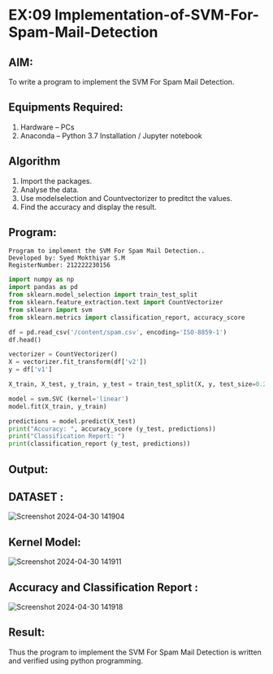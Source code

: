 # EX:09 Implementation-of-SVM-For-Spam-Mail-Detection

## AIM:
To write a program to implement the SVM For Spam Mail Detection.

## Equipments Required:
1. Hardware – PCs
2. Anaconda – Python 3.7 Installation / Jupyter notebook

## Algorithm
1. Import the packages.
2. Analyse the data.
3. Use modelselection and Countvectorizer to preditct the values.
4. Find the accuracy and display the result.


## Program:
```
Program to implement the SVM For Spam Mail Detection..
Developed by: Syed Mokthiyar S.M
RegisterNumber: 212222230156
```
```python
import numpy as np
import pandas as pd
from sklearn.model_selection import train_test_split
from sklearn.feature_extraction.text import CountVectorizer 
from sklearn import svm
from sklearn.metrics import classification_report, accuracy_score

df = pd.read_csv('/content/spam.csv', encoding='ISO-8859-1')
df.head()

vectorizer = CountVectorizer()
X = vectorizer.fit_transform(df['v2'])
y = df['v1']

X_train, X_test, y_train, y_test = train_test_split(X, y, test_size=0.25, random_state=42)

model = svm.SVC (kernel='linear') 
model.fit(X_train, y_train)

predictions = model.predict(X_test)
print("Accuracy: ", accuracy_score (y_test, predictions)) 
print("Classification Report: ")
print(classification_report (y_test, predictions))
```

## Output:
## DATASET :
![Screenshot 2024-04-30 141904](https://github.com/chandrumathiyazhagan/Implementation-of-SVM-For-Spam-Mail-Detection/assets/119393023/def58994-8736-47f5-85cb-93a854173ff6)

## Kernel Model:
![Screenshot 2024-04-30 141911](https://github.com/chandrumathiyazhagan/Implementation-of-SVM-For-Spam-Mail-Detection/assets/119393023/16a5bdc0-c177-4315-8245-eb75bddb7ede)

## Accuracy and Classification Report :  
![Screenshot 2024-04-30 141918](https://github.com/chandrumathiyazhagan/Implementation-of-SVM-For-Spam-Mail-Detection/assets/119393023/d95c6069-fd58-4c92-939f-a21412ea5941)

## Result:
Thus the program to implement the SVM For Spam Mail Detection is written and verified using python programming.
